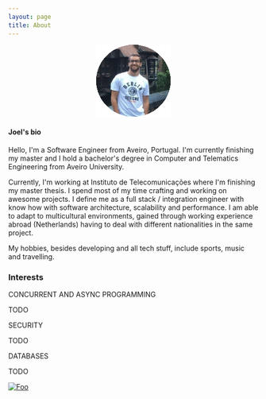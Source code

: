 ```yaml
---
layout: page
title: About
---
```


<link rel="stylesheet" href="https://maxcdn.bootstrapcdn.com/font-awesome/4.4.0/css/font-awesome.min.css">

<div style="text-align:center"><img src="/public/current_picture.png" alt="color photo ftl"/></div>

<h4>Joel's bio</h4>

Hello, I'm a Software Engineer from Aveiro, Portugal. I'm currently finishing my master and I hold a bachelor's degree in Computer and Telematics Engineering from Aveiro University.

Currently, I'm working at Instituto de Telecomunicações where I'm finishing my master thesis. I spend most of my time crafting and working on awesome projects. I define me as a full stack / integration engineer with know how with software architecture, scalability and performance. I am able to adapt to multicultural environments, gained through working experience abroad (Netherlands) having to deal with different nationalities in the same project. 

My hobbies, besides developing and all tech stuff, include sports, music and travelling.

<h3>Interests</h3>

CONCURRENT AND ASYNC PROGRAMMING

TODO

SECURITY

TODO

DATABASES

TODO

<a href="https://www.linkedin.com/in/joelpinheiro" rel="some text">![Foo](http://joelpinheiro.github.io/public/icons/32/social-011_linkedin.png)</a>
